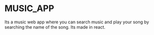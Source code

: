 # MUSIC_APP
Its a music web app where you can search music and play your song by searching the name of the song. Its made in react.
